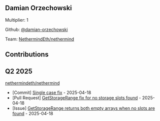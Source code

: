 
## Damian Orzechowski
Multiplier: 1

Github: [@damian-orzechowski](https://github.com/damian-orzechowski)

Team: [NethermindEth/nethermind](https://github.com/NethermindEth/nethermind/pulls?q=author%3Adamian-orzechowski+)

## Contributions

## Q2 2025

[nethermindeth/nethermind](https://github.com/nethermindeth/nethermind)
* [Commit] [Single case fix](https://github.com/NethermindEth/nethermind/commit/9dda4af2d6dcc5408e60b6b51b1b066581848396) - 2025-04-18
* [Pull Request] [GetStorageRange fix for no storage slots found](https://github.com/NethermindEth/nethermind/pull/8538) - 2025-04-18
* [Issue] [GetStorageRange returns both empty arrays when no slots are found](https://github.com/NethermindEth/nethermind/issues/8537) - 2025-04-18
